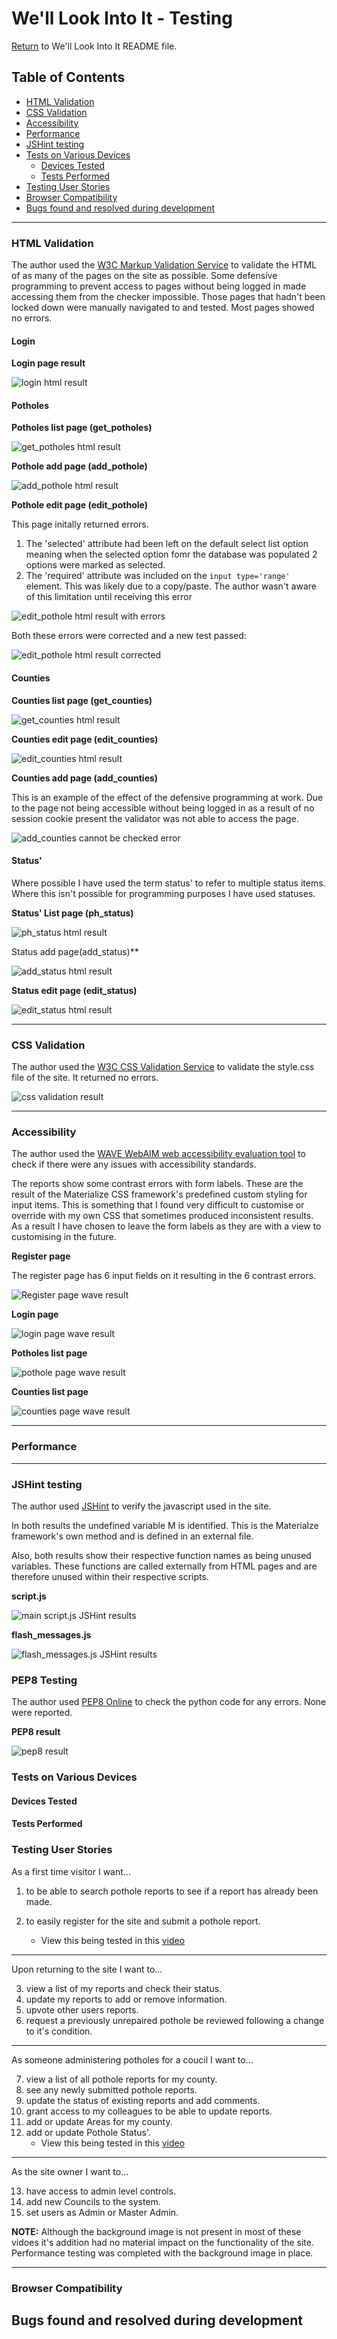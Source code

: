 # We'll Look Into It - Testing

[Return](README.md) to We'll Look Into It README file.

## Table of Contents

- [HTML Validation](#HTML-Validation)
- [CSS Validation](#CSS-Validation)
- [Accessibility](#Accessibility)
- [Performance](#Performance)
- [JSHint testing](#JSHint-testing)
- [Tests on Various Devices](#Tests-on-Various-Devices)
    - [Devices Tested](#Devices-Tested)
    - [Tests Performed](#Tests-Performed)
- [Testing User Stories](#testing-user-stories)
- [Browser Compatibility](#Browser-Compatibility)
- [Bugs found and resolved during development](#bugs-found-and-resolved-during-development)

---


### HTML Validation

The author used the [W3C Markup Validation Service](https://validator.w3.org/) to validate the HTML of as many of the pages on the site as possible.  Some defensive programming to prevent access to pages without being logged in made accessing them from the checker impossible.  Those pages that hadn't been locked down were manually navigated to and tested. Most pages showed no errors.

#### Login

**Login page result**

![login html result](assets/images/testing/HTML/testing_html_login.png)

#### Potholes

**Potholes list page (get_potholes)**

![get_potholes html result](assets/images/testing/HTML/testing_html_potholes_get.png)

**Pothole add page (add_pothole)**

![add_pothole html result](assets/images/testing/HTML/testing_html_pothole_add.png)

**Pothole edit page (edit_pothole)**

This page initally returned errors.

1. The 'selected' attribute had been left on the default select list option meaning when the selected option fomr the database was populated 2 options were marked as selected.
2. The 'required' attribute was included on the `input type='range'` element.  This was likely due to a copy/paste.  The author wasn't aware of this limitation until receiving this error

![edit_pothole html result with errors](assets/images/testing/HTML/testing_html_pothole_edit_errors.png)

Both these errors were corrected and a new test passed:

![edit_pothole html result corrected](assets/images/testing/HTML/testing_html_pothole_edit_fixed.png)

#### Counties

**Counties list page (get_counties)**

![get_counties html result](assets/images/testing/HTML/testing_html_counties_get.png)

**Counties edit page (edit_counties)**

![edit_counties html result](assets/images/testing/HTML/testing_html_counties_edit.png)

**Counties add page (add_counties)**

This is an example of the effect of the defensive programming at work.  Due to the page not being accessible without being logged in as a result of no session cookie present the validator was not able to access the page.

![add_counties cannot be checked error](assets/images/testing/HTML/testing_html_counties_add_defensive.png)

#### Status'
Where possible I have used the term status' to refer to multiple status items.  Where this isn't possible for programming purposes I have used statuses.  

**Status' List page (ph_status)**

![ph_status html result](assets/images/testing/HTML/testing_html_statuses_get.png)

Status add page(add_status)**

![add_status html result](assets/images/testing/HTML/testing_html_statuses_add.png)

**Status edit page (edit_status)**

![edit_status html result](assets/images/testing/HTML/testing_html_statuses_edit.png)

---

### CSS Validation

The author used the [W3C CSS Validation Service](http://jigsaw.w3.org/css-validator/validator) to validate the style.css file of the site.  It returned no errors.

![css validation result](assets/images/testing/testing_css_style.png)

---

### Accessibility

The author used the [WAVE WebAIM web accessibility evaluation tool](https://wave.webaim.org/report#/http://ci-ms3-we-ll-look-into-it.herokuapp.com/) to check if there were any issues with accessibility standards.  

The reports show some contrast errors with form labels.  These are the result of the Materialize CSS framework's predefined custom styling for input items.  This is something that I found very difficult to customise or override with my own CSS that sometimes produced inconsistent results.  As a result I have chosen to leave the form labels as they are with a view to customising in the future.

**Register page**

The register page has 6 input fields on it resulting in the 6 contrast errors.

![Register page wave result](assets/images/testing/WAVE/testing_wave_register.png)

**Login page**

![login page wave result](assets/images/testing/WAVE/testing_wave_login.png)

**Potholes list page**

![pothole page wave result](assets/images/testing/WAVE/testing_wave_potholes.png)

**Counties list page**

![counties page wave result](assets/images/testing/WAVE/testing_wave_counties.png)

---

### Performance

---

### JSHint testing

The author used [JSHint](https://jshint.com/) to verify the javascript used in the site.  

In both results the undefined variable M is identified.  This is the Materialze framework's own method and is defined in an external file.

Also, both results show their respective function names as being unused variables.  These functions are called externally from HTML pages and are therefore unused within their respective scripts.

**script.js**

![main script.js JSHint results](assets/images/testing/JS/testing_jshint_script.png)

**flash_messages.js**

![flash_messages.js JSHint results](assets/images/testing/JS/testing_js_flash_messages.png)

### PEP8 Testing

The author used [PEP8 Online](http://pep8online.com/) to check the python code for any errors.  None were reported.

**PEP8 result**

![pep8 result](assets/images/testing/testing_pep8_app_py.png)


### Tests on Various Devices
#### Devices Tested
#### Tests Performed
### Testing User Stories

As a first time visitor I want...

1. to be able to search pothole reports to see if a report has already been made.

2. to easily register for the site and submit a pothole report.
    - View this being tested in this [video](assets/videos/testing_potholes_add.webm)

---

Upon returning to the site I want to...

3. view a list of my reports and check their status.
4. update my reports to add or remove information.
5. upvote other users reports.
6. request a previously unrepaired pothole be reviewed following a change to it's condition.

---

As someone administering potholes for a coucil I want to...

7. view a list of all pothole reports for my county.
8. see any newly submitted pothole reports.
9. update the status of existing reports and add comments.
10. grant access to my colleagues to be able to update reports.
11. add or update Areas for my county.
12. add or update Pothole Status'.
    - View this being tested in this [video](https://user-images.githubusercontent.com/78867133/146281282-7fe12068-12bb-45e7-8d93-4c4561f30dd4.mp4)

---

As the site owner I want to...

13. have access to admin level controls.
14. add new Councils to the system.
15. set users as Admin or Master Admin.

**NOTE:** Although the background image is not present in most of these vidoes it's addition had no material impact on the functionality of the site.  Performance testing was completed with the background image in place.

---

### Browser Compatibility
## Bugs found and resolved during development


